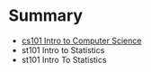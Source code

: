 # Summary

* [cs101 Intro to Computer Science](cs101/cs101_intro_to_computer_science.md)
* st101 Intro to Statistics
* st101 Intro To Statistics

